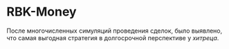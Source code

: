# RBK-Money

После многочисленных симуляций проведения сделок, было выявлено, что самая выгодная стратегия в долгосрочной перспективе у _хитреца_.
